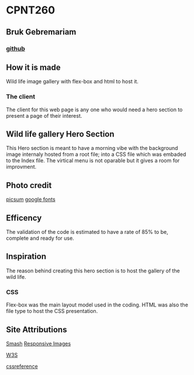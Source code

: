 # CPNT260 
## Bruk Gebremariam
### [github](https://github.com/B-290)

## How it is made
Wild life image gallery with flex-box and html to host it.

### The client
The client for this web page is any one who would need a hero section to present a page of their interest.

## Wild life gallery Hero Section
This Hero section is meant to have a morning vibe with the background image internaly hosted from a root file; into a CSS file which was embaded to the Index file. The virtical menu is not oparable but it gives a room for improvment.

## Photo credit
 [picsum](https://picsum.photos/)
 [google fonts](https://fonts.google.com/?preview.text_type=custom)

## Efficency
The validation of the code is estimated to have a rate of 85% to be, complete and ready for use.

## Inspiration
The reason behind creating this hero section is to host the  gallery of the wild life.

### CSS
Flex-box was the main layout model used in the coding. HTML was also the file type to host the CSS presentation.

## Site Attributions
[Smash](https://www.smashingmagazine.com/2014/05/)
[Responsive Images](responsive-images-done-right-guide-picture-srcset/)

[W3S](https://www.w3schools.com/howto/howto_css_newsletter.asp)

[cssreference](https://cssreference.io/property/background-size/)

 
